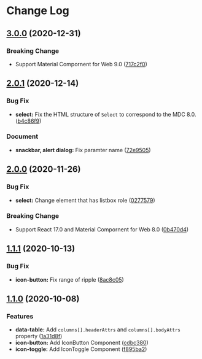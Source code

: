 # Change Log

## [3.0.0](https://github.com/restus-inc/material-react-js/compare/v3.0.0...v2.0.1) (2020-12-31)

### Breaking Change

* Support Material Compornent for Web 9.0 ([717c2f0](https://github.com/restus-inc/material-react-js/commit/717c2f00f691561b1cdb4e8903028fee10f91f6e))

## [2.0.1](https://github.com/restus-inc/material-react-js/compare/v2.0.0...v2.0.1) (2020-12-14)

### Bug Fix

* **select:** Fix the HTML structure of `Select` to correspond to the MDC 8.0. ([b4c86f9](https://github.com/restus-inc/material-react-js/commit/b4c86f939d3093311538b0e0cfa031613ca95fa7))

### Document

* **snackbar, alert dialog:** Fix paramter name ([72e9505](https://github.com/restus-inc/material-react-js/commit/72e95057be223d20c642fa1c4b0541a68f8243c7))

## [2.0.0](https://github.com/restus-inc/material-react-js/compare/v1.1.1...v2.0.0) (2020-11-26)

### Bug Fix

* **select:** Change element that has listbox role ([0277579](https://github.com/restus-inc/material-react-js/commit/0277579945d0e7e8add5b2de317b82157952ccaa))

### Breaking Change

* Support React 17.0 and Material Compornent for Web 8.0 ([0b470d4](https://github.com/restus-inc/material-react-js/commit/0b470d4771c2922df592e4afb40515126bf88ff7))

## [1.1.1](https://github.com/restus-inc/material-react-js/compare/v1.1.0...v1.1.1) (2020-10-13)

### Bug Fix

* **icon-button:** Fix range of ripple ([8ac8c05](https://github.com/restus-inc/material-react-js/commit/8ac8c050b4b50de704482ac9bdc9fa13ec6af0d5))

## [1.1.0](https://github.com/restus-inc/material-react-js/compare/v1.0.0...v1.1.0) (2020-10-08)

### Features

* **data-table:** Add `columns[].headerAttrs` and `columns[].bodyAttrs` property ([1a31d8f](https://github.com/restus-inc/material-react-js/commit/1a31d8fe5bc9672674b211c2eded16e8ccfbaa94))
* **icon-button:** Add IconButton Component ([cdbc380](https://github.com/restus-inc/material-react-js/commit/cdbc380a587b1a3949146ef84e91b3c2aea7db89))
* **icon-toggle:** Add IconToggle Component ([f895ba2](https://github.com/restus-inc/material-react-js/commit/f895ba2d20170bfb304f53237bf845963c04ff5c))
